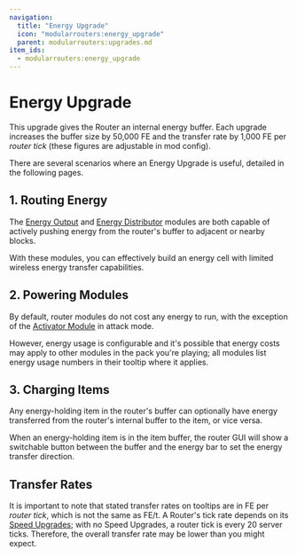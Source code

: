 ```yaml
---
navigation:
  title: "Energy Upgrade"
  icon: "modularrouters:energy_upgrade"
  parent: modularrouters:upgrades.md
item_ids:
  - modularrouters:energy_upgrade
---
```


# Energy Upgrade

This upgrade gives the Router an internal energy buffer. Each upgrade increases the buffer size by 50,000 FE and the transfer rate by 1,000 FE per *router tick* (these figures are adjustable in mod config).

There are several scenarios where an Energy Upgrade is useful, detailed in the following pages.

## 1. Routing Energy

The [Energy Output](../modules/energy_output.md) and [Energy Distributor](../modules/energy_distributor.md) modules are both capable of actively pushing energy from the router's buffer to adjacent or nearby blocks.

With these modules, you can effectively build an energy cell with limited wireless energy transfer capabilities.

## 2. Powering Modules

By default, router modules do not cost any energy to run, with the exception of the [Activator Module](../modules/activator.md) in attack mode. 

However, energy usage is configurable and it's possible that energy costs may apply to other modules in the pack you're playing; all modules list energy usage numbers in their tooltip where it applies.

## 3. Charging Items

Any energy-holding item in the router's buffer can optionally have energy transferred from the router's internal buffer to the item, or vice versa.

When an energy-holding item is in the item buffer, the router GUI will show a switchable button between the buffer and the energy bar to set the energy transfer direction.

## Transfer Rates

It is important to note that stated transfer rates on tooltips are in FE per *router tick*, which is not the same as FE/t. A Router's tick rate depends on its [Speed Upgrades](./speed.md); with no Speed Upgrades, a router tick is every 20 server ticks. Therefore, the overall transfer rate may be lower than you might expect.



<Recipe id="modularrouters:energy_upgrade" />

